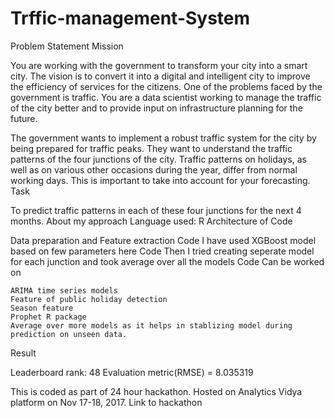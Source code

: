 # Trffic-management-System




Problem Statement
Mission

You are working with the government to transform your city into a smart city. The vision is to convert it into a digital and intelligent city to improve the efficiency of services for the citizens. One of the problems faced by the government is traffic. You are a data scientist working to manage the traffic of the city better and to provide input on infrastructure planning for the future.

The government wants to implement a robust traffic system for the city by being prepared for traffic peaks. They want to understand the traffic patterns of the four junctions of the city. Traffic patterns on holidays, as well as on various other occasions during the year, differ from normal working days. This is important to take into account for your forecasting.
Task

To predict traffic patterns in each of these four junctions for the next 4 months.
About my approach
Language used: R
Architecture of Code

Data preparation and Feature extraction Code
I have used XGBoost model based on few parameters here Code
Then I tried creating seperate model for each junction and took average over all the models Code
Can be worked on

    ARIMA time series models
    Feature of public holiday detection
    Season feature
    Prophet R package
    Average over more models as it helps in stablizing model during prediction on unseen data.

Result

Leaderboard rank: 48
Evaluation metric(RMSE) = 8.035319

This is coded as part of 24 hour hackathon. Hosted on Analytics Vidya platform on Nov 17-18, 2017. Link to hackathon
